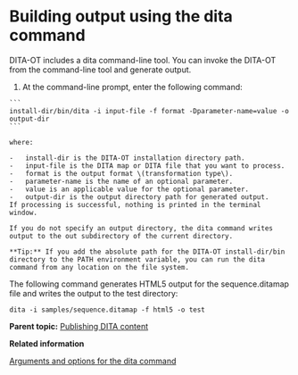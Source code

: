 # Building output using the dita command

DITA-OT includes a dita command-line tool. You can invoke the DITA-OT from the command-line tool and generate output.

1.   At the command-line prompt, enter the following command: 

    ```
    install-dir/bin/dita -i input-file -f format -Dparameter-name=value -o output-dir
    ```

    where:

    -   install-dir is the DITA-OT installation directory path.
    -   input-file is the DITA map or DITA file that you want to process.
    -   format is the output format \(transformation type\).
    -   parameter-name is the name of an optional parameter.
    -   value is an applicable value for the optional parameter.
    -   output-dir is the output directory path for generated output.
    If processing is successful, nothing is printed in the terminal window.

    If you do not specify an output directory, the dita command writes output to the out subdirectory of the current directory.

    **Tip:** If you add the absolute path for the DITA-OT install-dir/bin directory to the PATH environment variable, you can run the dita command from any location on the file system.


The following command generates HTML5 output for the sequence.ditamap file and writes the output to the test directory:

```
dita -i samples/sequence.ditamap -f html5 -o test
```

**Parent topic:** [Publishing DITA content](../user-guide/transforming-dita-content.md)

**Related information**  


[Arguments and options for the dita command](../parameters/dita-command-arguments.md)

